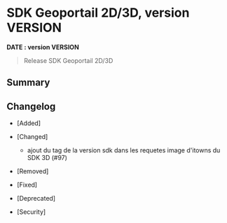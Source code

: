 # SDK Geoportail 2D/3D, version __VERSION__

**__DATE__ : version __VERSION__**

> Release SDK Geoportail 2D/3D

## Summary

## Changelog

* [Added]

* [Changed]

    - ajout du tag de la version sdk dans les requetes image d'itowns du SDK 3D (#97)

* [Removed]

* [Fixed]

* [Deprecated]

* [Security]

